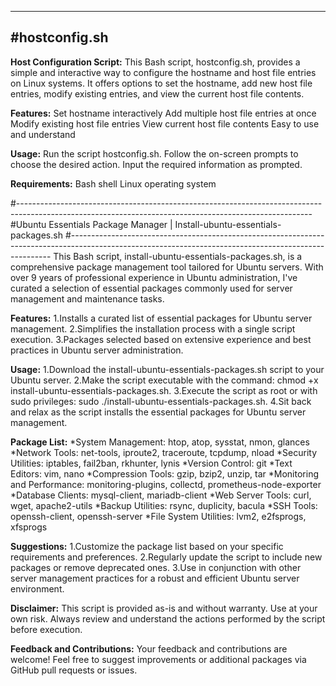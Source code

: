 -------------------------------------------------------------------------------------------------------------------------------------------------------
#hostconfig.sh
--------------------------------------------------------------------------------------------------------------------------------------------------------
**Host Configuration Script:**
This Bash script, hostconfig.sh, provides a simple and interactive way to configure the hostname and host file entries on Linux systems. 
It offers options to set the hostname, add new host file entries, modify existing entries, and view the current host file contents.

**Features:**
Set hostname interactively
Add multiple host file entries at once
Modify existing host file entries
View current host file contents
Easy to use and understand

**Usage:**
Run the script hostconfig.sh.
Follow the on-screen prompts to choose the desired action.
Input the required information as prompted.

**Requirements:**
Bash shell
Linux operating system


#-------------------------------------------------------------------------------------------------------------------------------------------------------
#Ubuntu Essentials Package Manager | Install-ubuntu-essentials-packages.sh
#-------------------------------------------------------------------------------------------------------------------------------------------------------
This Bash script, install-ubuntu-essentials-packages.sh, is a comprehensive package management tool tailored for Ubuntu servers. With over 9 years of professional experience in Ubuntu administration, I've curated a selection of essential packages commonly used for server management and maintenance tasks.

**Features:**
1.Installs a curated list of essential packages for Ubuntu server management.
2.Simplifies the installation process with a single script execution.
3.Packages selected based on extensive experience and best practices in Ubuntu server administration.

**Usage:**
1.Download the install-ubuntu-essentials-packages.sh script to your Ubuntu server.
2.Make the script executable with the command: chmod +x install-ubuntu-essentials-packages.sh.
3.Execute the script as root or with sudo privileges: sudo ./install-ubuntu-essentials-packages.sh.
4.Sit back and relax as the script installs the essential packages for Ubuntu server management.

**Package List:**
*System Management: htop, atop, sysstat, nmon, glances
*Network Tools: net-tools, iproute2, traceroute, tcpdump, nload
*Security Utilities: iptables, fail2ban, rkhunter, lynis
*Version Control: git
*Text Editors: vim, nano
*Compression Tools: gzip, bzip2, unzip, tar
*Monitoring and Performance: monitoring-plugins, collectd, prometheus-node-exporter
*Database Clients: mysql-client, mariadb-client
*Web Server Tools: curl, wget, apache2-utils
*Backup Utilities: rsync, duplicity, bacula
*SSH Tools: openssh-client, openssh-server
*File System Utilities: lvm2, e2fsprogs, xfsprogs

**Suggestions:**
1.Customize the package list based on your specific requirements and preferences.
2.Regularly update the script to include new packages or remove deprecated ones.
3.Use in conjunction with other server management practices for a robust and efficient Ubuntu server environment.

**Disclaimer:**
This script is provided as-is and without warranty. Use at your own risk. Always review and understand the actions performed by the script before execution.

**Feedback and Contributions:**
Your feedback and contributions are welcome! Feel free to suggest improvements or additional packages via GitHub pull requests or issues.
